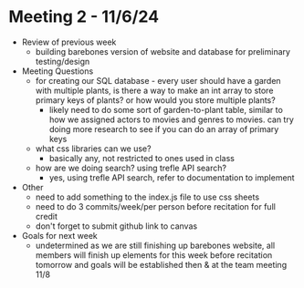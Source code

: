 # Meeting 2 - 11/6/24

- Review of previous week
  - building barebones version of website and database for preliminary testing/design
- Meeting Questions
  - for creating our SQL database - every user should have a garden with multiple plants, is there a way to make an int array to store primary keys of plants? or how would you store multiple plants?
    - likely need to do some sort of garden-to-plant table, similar to how we assigned actors to movies and genres to movies. can try doing more research to see if you can do an array of primary keys
  - what css libraries can we use?
    - basically any, not restricted to ones used in class
  - how are we doing search? using trefle API search?
    - yes, using trefle API search, refer to documentation to implement
- Other
  - need to add something to the index.js file to use css sheets
  - need to do 3 commits/week/per person before recitation for full credit
  - don't forget to submit github link to canvas
- Goals for next week
  - undetermined as we are still finishing up barebones website, all members will finish up elements for this week before recitation tomorrow and goals will be established then & at the team meeting 11/8
